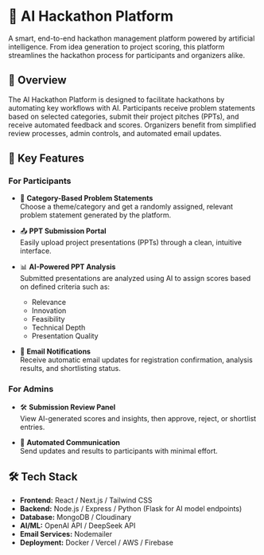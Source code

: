 # 🤖 AI Hackathon Platform

A smart, end-to-end hackathon management platform powered by artificial intelligence. From idea generation to project scoring, this platform streamlines the hackathon process for participants and organizers alike.

## 🚀 Overview

The AI Hackathon Platform is designed to facilitate hackathons by automating key workflows with AI. Participants receive problem statements based on selected categories, submit their project pitches (PPTs), and receive automated feedback and scores. Organizers benefit from simplified review processes, admin controls, and automated email updates.

## 🌟 Key Features

### For Participants
- 🎯 **Category-Based Problem Statements**  
  Choose a theme/category and get a randomly assigned, relevant problem statement generated by the platform.

- 📤 **PPT Submission Portal**  
  Easily upload project presentations (PPTs) through a clean, intuitive interface.

- 📊 **AI-Powered PPT Analysis**  
  Submitted presentations are analyzed using AI to assign scores based on defined criteria such as:
  - Relevance
  - Innovation
  - Feasibility
  - Technical Depth
  - Presentation Quality

- 📩 **Email Notifications**  
  Receive automatic email updates for registration confirmation, analysis results, and shortlisting status.

### For Admins
- 🛠️ **Submission Review Panel**  
  View AI-generated scores and insights, then approve, reject, or shortlist entries.

- 📧 **Automated Communication**  
  Send updates and results to participants with minimal effort.

## 🛠️ Tech Stack

- **Frontend:** React / Next.js / Tailwind CSS  
- **Backend:** Node.js / Express / Python (Flask for AI model endpoints)  
- **Database:** MongoDB / Cloudinary  
- **AI/ML:** OpenAI API / DeepSeek API  
- **Email Services:** Nodemailer 
- **Deployment:** Docker / Vercel / AWS / Firebase  
